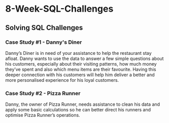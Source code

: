 # 8-Week-SQL-Challenges
## Solving SQL Challenges

### Case Study #1 - Danny's Diner

Danny’s Diner is in need of your assistance to help the restaurant stay afloat. Danny wants to use the data to answer a few simple questions about his customers, especially about their visiting patterns, how much money they’ve spent and also which menu items are their favourite. Having this deeper connection with his customers will help him deliver a better and more personalised experience for his loyal customers.


### Case Study #2 - Pizza Runner

Danny, the owner of Pizza Runner, needs assistance to clean his data and apply some basic calculations so he can better direct his runners and optimise Pizza Runner’s operations.
